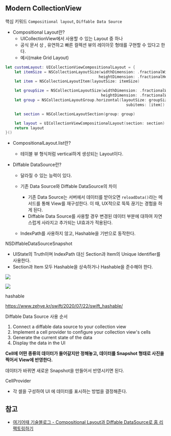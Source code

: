 ##  Modern CollectionView

핵심 키워드 `Compositional layout`, `Diffable Data Source`

- Compositional Layout란?
  - UICollectionView에서 사용할 수 있는 Layout 중 하나
  - 공식 문서 상 , 유연하고 빠른 컬렉션 뷰의 레이아웃 형태를 구현할 수 있다고 한다.
  - 예시(make Grid Layout)

```swift
let customLayout: UICollectionViewCompositionalLayout = {
    let itemSize = NSCollectionLayoutSize(widthDimension: .fractionalWidth(0.2),
                                         heightDimension: .fractionalHeight(1.0))
    let item = NSCollectionLayoutItem(layoutSize: itemSize)

    let groupSize = NSCollectionLayoutSize(widthDimension: .fractionalWidth(1.0),
                                          heightDimension: .fractionalWidth(0.2))
    let group = NSCollectionLayoutGroup.horizontal(layoutSize: groupSize,
                                                     subitems: [item])

    let section = NSCollectionLayoutSection(group: group)

    let layout = UICollectionViewCompositionalLayout(section: section)
    return layout
}()
```

- CompositionalLayout.list란?
  - 테이블 뷰 형식처럼 vertical하게 생성되는 Layout이다.



- Diffable DataSource란?

  - 달라질 수 있는 능력이 있다.

  - 기존 Data Source와 Diffable DataSource의 차이
    - 기존 Data Source는 서버에서 데이터를 받아오면 `reloadData()`라는 메서드를 통해 View를 재구성한다. 이 때, UX적으로 뚝뚝 끊기는 경험을 하게 된다. 
    - Diffable Data Source를 사용할 경우 변경된 데이터 부분에 대하여 자연스럽게 사라지고 추가되는 UI효과가 적용된다. 

  - IndexPath를 사용하지 않고, Hashable을 기반으로 동작한다.



NSDiffableDataSourceSnapshot

- UIState의 Truth이며 IndexPath 대신 Section과 Item의 Unique Identifier를 사용한다.
- Section과 Item 모두 Hashable을 상속하거나 Hashable을 준수해야 한다.



![](https://i.imgur.com/FseqSji.png)





![](https://i.imgur.com/KmJqMEp.png)



hashable

https://www.zehye.kr/swift/2020/07/22/swift_hashable/



Diffable Data Source 사용 순서

1. Connect a diffable data source to your collection view
2. Implement a cell provider to configure your collection view's cells
3. Generate the current state of the data
4. Display the data in the UI



**Cell에 어떤 종류의 데이터가 들어갈지만 정해놓고, 데이터를 Snapshot 형태로 사진을 찍어서 View에 반영한다.**

데이터가 바뀌면 새로운 Snapshot을 만들어서 반영시키면 된다.



CellProvider

-  각 셀을 구성하여 UI 에 데이터를 표시하는 방법을 결정해준다.

## 참고

- [여기어때 기술블로그 - Compositional Layout과 Diffable DataSource로 홈 리팩토링하기](https://techblog.gccompany.co.kr/compositional-layout%EA%B3%BC-diffable-datasource%EB%A1%9C-%ED%99%88-%EB%A6%AC%ED%8C%A9%ED%86%A0%EB%A7%81%ED%95%98%EA%B8%B0-d80ac0d11edd)



